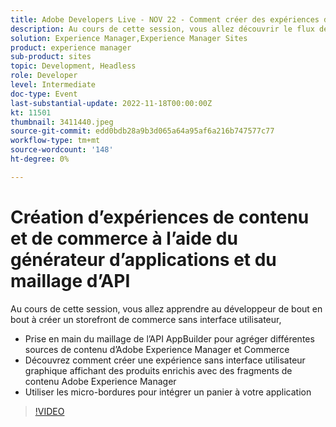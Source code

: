 ```yaml
---
title: Adobe Developers Live - NOV 22 - Comment créer des expériences de contenu et de commerce à l’aide du générateur d’applications et du maillage d’API
description: Au cours de cette session, vous allez découvrir le flux de développement de bout en bout qui crée un storefront de commerce piloté par l’expérience sans tête, en commençant par AppBuilder API Mesh pour agréger différentes sources de contenu à partir d’Adobe Experience Manager et Commerce. Découvrez comment créer une expérience sans tête affichant des produits enrichis avec des fragments de contenu Adobe Experience Manager Utilisez Micro Frontends pour intégrer un panier dans votre application.
solution: Experience Manager,Experience Manager Sites
product: experience manager
sub-product: sites
topic: Development, Headless
role: Developer
level: Intermediate
doc-type: Event
last-substantial-update: 2022-11-18T00:00:00Z
kt: 11501
thumbnail: 3411440.jpeg
source-git-commit: edd0bdb28a9b3d065a64a95af6a216b747577c77
workflow-type: tm+mt
source-wordcount: '148'
ht-degree: 0%

---
```


# Création d’expériences de contenu et de commerce à l’aide du générateur d’applications et du maillage d’API

Au cours de cette session, vous allez apprendre au développeur de bout en bout à créer un storefront de commerce sans interface utilisateur,

* Prise en main du maillage de l’API AppBuilder pour agréger différentes sources de contenu d’Adobe Experience Manager et Commerce
* Découvrez comment créer une expérience sans interface utilisateur graphique affichant des produits enrichis avec des fragments de contenu Adobe Experience Manager
* Utiliser les micro-bordures pour intégrer un panier à votre application

>[!VIDEO](https://video.tv.adobe.com/v/3411440/?quality=12&learn=on)
